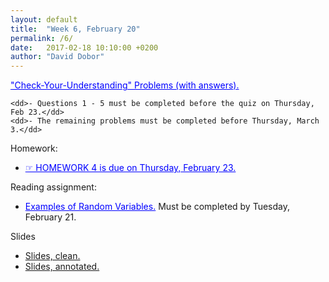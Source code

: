 ```yaml
---
layout: default
title:  "Week 6, February 20"
permalink: /6/
date:   2017-02-18 10:10:00 +0200
author: "David Dobor"
---
```


<dl>
  <dt><a href="6/Unit4-DicrRV-CYU.pdf" style="color: blue">"Check-Your-Understanding" Problems (with answers).</a></dt>

    <dd>- Questions 1 - 5 must be completed before the quiz on Thursday, Feb 23.</dd>
    <dd>- The remaining problems must be completed before Thursday, March 3.</dd>
</dl>

Homework:
<ul>
<li><a href="6/hwk04.pdf" style="color: blue">&#x261E; HOMEWORK 4  is due on Thursday, February 23. </a></li>
</ul>

Reading assignment:
<ul>
  <li><a href="6/DiscrRVexamples.pdf" style="color: blue">Examples of Random Variables.</a>  Must be completed by Tuesday, February 21. </li>
</ul>


Slides
<ul>
  <li><a href="6/slides-clean.pdf">Slides, clean.</a></li>
  <li><a href="6/slides-annotated.pdf">Slides, annotated.</a></li>
</ul>